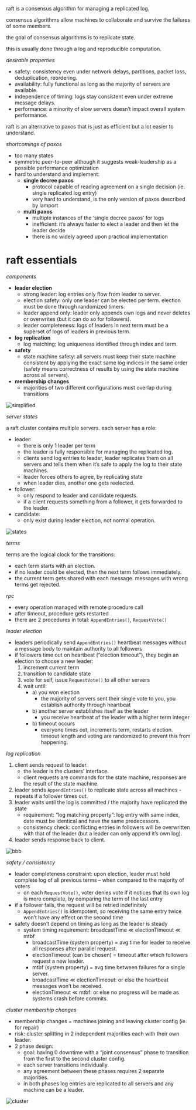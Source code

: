 raft is a consensus algorithm for managing a replicated log.

consensus algorithms allow machines to collaborate and survive the failures of some members.

the goal of consensus algorithms is to replicate state.

this is usually done through a log and reproducible computation.

_desirable properties_

- safety: consistency even under network delays, partitions, packet loss, deduplication, reordering.
- availability: fully functional as long as the majority of servers are available.
- independence of timing: logs stay consistent even under extreme message delays.
- performance: a minority of slow servers doesn’t impact overall system performance.

raft is an alternative to paxos that is just as efficient but a lot easier to understand.

_shortcomings of paxos_

- too many states
- symmetric peer-to-peer although it suggests weak-leadership as a possible performance optimization
- hard to understand and implement:
     - **single decree paxos**
          - protocol capable of reading agreement on a single decision (ie. single replicated log entry)
          - very hard to understand, is the only version of paxos described by lamport
     - **multi paxos**
          - multiple instances of the ‘single decree paxos’ for logs
          - inefficient: it’s always faster to elect a leader and then let the leader decide
          - there is no widely agreed upon practical implementation

# raft essentials

_components_

- **leader election**
     - strong leader: log entries only flow from leader to server.
     - election safety: only one leader can be elected per term. election must be done through randomized timers.
     - leader append only: leader only appends own logs and never deletes or overwrites (but it can do so for followers).
     - leader completeness: logs of leaders in next term must be a superset of logs of leaders in previous term.
- **log replication**
     - log matching: log uniqueness identified through index and term.
- **safety**
     - state machine safety: all servers must keep their state machine consistent by applying the exact same log indices in the same order (safety means correctness of results by using the state machine across all servers).
- **membership changes**
     - majorities of two different configurations must overlap during transitions

![simplified](./assets/SCR-20231122-mllb.png)

_server states_

a raft cluster contains multiple servers. each server has a role:

- leader:
     - there is only 1 leader per term
     - the leader is fully responsible for managing the replicated log.
     - clients send log entries to leader, leader replicates them on all servers and tells them when it’s safe to apply the log to their state machines.
     - leader forces others to agree, by replicating state
     - when leader dies, another one gets reelected.
- follower:
     - only respond to leader and candidate requests.
     - if a client requests something from a follower, it gets forwarded to the leader.
- candidate:
     - only exist during leader election, not normal operation.

![states](./assets/Pasted%20image%2020231122144216.png)

_terms_

terms are the logical clock for the transitions:

- each term starts with an election.
- if no leader could be elected, then the next term follows immediately.
- the current term gets shared with each message. messages with wrong terms get rejected.

_rpc_

- every operation managed with remote procedure call
- after timeout, procedure gets restarted
- there are 2 procedures in total: `AppendEntries()`, `RequestVote()`

_leader election_

- leaders periodically send `AppendEntries()` heartbeat messages without a message body to maintain authority to all followers
- if followers time out on heartbeat (“election timeout”), they begin an election to choose a new leader:
     1. increment current term
     2. transition to candidate state
     3. vote for self, issue `RequestVote()` to all other servers
     4. wait until:
           - a) you won election
                - the majority of servers sent their single vote to you, you establish authority through heartbeat
           - b) another server establishes itself as the leader
                - you receive heartbeat of the leader with a higher term integer
           - b) timeout occurs
                - everyone times out, increments term, restarts election. timeout length and voting are randomized to prevent this from happening.

_log replication_

1. client sends request to leader.
      - the leader is the clusters’ interface.
      - client requests are commands for the state machine, responses are the result of the state machine.
2. leader sends `AppendEntries()` to replicate state across all machines - repeats if a follower times out.
3. leader waits until the log is committed / the majority have replicated the state
      - requirement: “log matching property”: log entry with same index, date must be identical and have the same predecessors.
      - consistency check: conflicting entries in followers will be overwritten with that of the leader (but a leader can only append it’s own log).
4. leader sends response back to client.

![bbb](./assets/Pasted%20image%2020231122183926.png)

_safety / consistency_

- leader completeness constraint: upon election, leader must hold complete log of all previous terms – when compared to the majority of voters
     - on each `RequestVote()`, voter denies vote if it notices that its own log is more complete, by comparing the term of the last entry
- if a follower fails, the request will be retried indefinitely
     - `AppendEntries()` is idempotent, so receiving the same entry twice won’t have any effect on the second time
- safety doesn’t depend on timing as long as the leader is steady
     - system timing requirement: broadcastTime $\ll$ electionTimeout $\ll$ mtbf
          - broadcastTime (system property) = avg time for leader to receive all responses after parallel request.
          - electionTimeout (can be chosen) = timeout after which followers request a new leader.
          - mtbf (system property) = avg time between failures for a single server.
          - broadcastTime $\ll$ electionTimeout: or else the heartbeat messages won’t be received.
          - electionTimeout $\ll$ mtbf: or else no progress will be made as systems crash before commits.

_cluster membership changes_

- membership changes = machines joining and leaving cluster config (ie. for repair)
- risk: cluster splitting in 2 independent majorities each with their own leader.
- 2 phase design:
     - goal: having 0 downtime with a “joint consensus” phase to transition from the first to the second cluster config.
     - each server transitions individually.
     - any agreement between these phases requires 2 separate majorities.
     - in both phases log entries are replicated to all servers and any machine can be a leader.

![cluster](./assets/Pasted%20image%2020231122222249.png)
